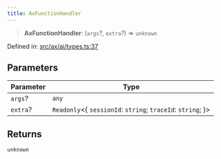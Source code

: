 ```yaml
---
title: AxFunctionHandler
---
```


> **AxFunctionHandler**: (`args`?, `extra`?) => `unknown`

Defined in: [src/ax/ai/types.ts:37](#apidocs/httpsgithubcomax-llmaxblob3b79ada8d723949fcd8a76c2b6f48cf69d8394f8srcaxaitypestsl37)

## Parameters

| Parameter | Type |
| ------ | ------ |
| `args`? | `any` |
| `extra`? | `Readonly`\<\{ `sessionId`: `string`; `traceId`: `string`; \}\> |

## Returns

`unknown`

